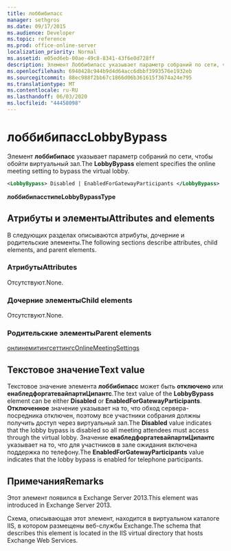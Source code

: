 ```yaml
---
title: лоббибипасс
manager: sethgros
ms.date: 09/17/2015
ms.audience: Developer
ms.topic: reference
ms.prod: office-online-server
localization_priority: Normal
ms.assetid: e05ed6eb-00ae-49c8-8341-43f6e0d728ff
description: Элемент Лоббибипасс указывает параметр собраний по сети, чтобы обойти виртуальный зал.
ms.openlocfilehash: 6940428c944b9d4d64acc6dbbf3993576e1932eb
ms.sourcegitcommit: 88ec988f2bb67c1866d06b361615f3674a24e795
ms.translationtype: MT
ms.contentlocale: ru-RU
ms.lasthandoff: 06/03/2020
ms.locfileid: "44458098"
---
```

# <a name="lobbybypass"></a><span data-ttu-id="cdcf3-103">лоббибипасс</span><span class="sxs-lookup"><span data-stu-id="cdcf3-103">LobbyBypass</span></span>

<span data-ttu-id="cdcf3-104">Элемент **лоббибипасс** указывает параметр собраний по сети, чтобы обойти виртуальный зал.</span><span class="sxs-lookup"><span data-stu-id="cdcf3-104">The **LobbyBypass** element specifies the online meeting setting to bypass the virtual lobby.</span></span> 
  
```XML
<LobbyBypass> Disabled | EnabledForGatewayParticipants </LobbyBypass>
```

 <span data-ttu-id="cdcf3-105">**лоббибипасстипе**</span><span class="sxs-lookup"><span data-stu-id="cdcf3-105">**LobbyBypassType**</span></span>
## <a name="attributes-and-elements"></a><span data-ttu-id="cdcf3-106">Атрибуты и элементы</span><span class="sxs-lookup"><span data-stu-id="cdcf3-106">Attributes and elements</span></span>

<span data-ttu-id="cdcf3-107">В следующих разделах описываются атрибуты, дочерние и родительские элементы.</span><span class="sxs-lookup"><span data-stu-id="cdcf3-107">The following sections describe attributes, child elements, and parent elements.</span></span>
  
### <a name="attributes"></a><span data-ttu-id="cdcf3-108">Атрибуты</span><span class="sxs-lookup"><span data-stu-id="cdcf3-108">Attributes</span></span>

<span data-ttu-id="cdcf3-109">Отсутствуют.</span><span class="sxs-lookup"><span data-stu-id="cdcf3-109">None.</span></span>
  
### <a name="child-elements"></a><span data-ttu-id="cdcf3-110">Дочерние элементы</span><span class="sxs-lookup"><span data-stu-id="cdcf3-110">Child elements</span></span>

<span data-ttu-id="cdcf3-111">Отсутствуют.</span><span class="sxs-lookup"><span data-stu-id="cdcf3-111">None.</span></span>
  
### <a name="parent-elements"></a><span data-ttu-id="cdcf3-112">Родительские элементы</span><span class="sxs-lookup"><span data-stu-id="cdcf3-112">Parent elements</span></span>

[<span data-ttu-id="cdcf3-113">онлинемитингсеттингс</span><span class="sxs-lookup"><span data-stu-id="cdcf3-113">OnlineMeetingSettings</span></span>](onlinemeetingsettings.md)
  
## <a name="text-value"></a><span data-ttu-id="cdcf3-114">Текстовое значение</span><span class="sxs-lookup"><span data-stu-id="cdcf3-114">Text value</span></span>

<span data-ttu-id="cdcf3-115">Текстовое значение элемента **лоббибипасс** может быть **отключено** или **енабледфоргатевайпартиЦипантс**.</span><span class="sxs-lookup"><span data-stu-id="cdcf3-115">The text value of the **LobbyBypass** element can be either **Disabled** or **EnabledForGatewayParticipants**.</span></span> <span data-ttu-id="cdcf3-116">**Отключенное** значение указывает на то, что обход сервера-посредника отключен, поэтому все участники собрания должны получить доступ через виртуальный зал.</span><span class="sxs-lookup"><span data-stu-id="cdcf3-116">The **Disabled** value indicates that the lobby bypass is disabled so all meeting attendees must access through the virtual lobby.</span></span> <span data-ttu-id="cdcf3-117">Значение **енабледфоргатевайпартиЦипантс** указывает на то, что для участников в зале ожидания включена поддержка по телефону.</span><span class="sxs-lookup"><span data-stu-id="cdcf3-117">The **EnabledForGatewayParticipants** value indicates that the lobby bypass is enabled for telephone participants.</span></span> 
  
## <a name="remarks"></a><span data-ttu-id="cdcf3-118">Примечания</span><span class="sxs-lookup"><span data-stu-id="cdcf3-118">Remarks</span></span>

<span data-ttu-id="cdcf3-119">Этот элемент появился в Exchange Server 2013.</span><span class="sxs-lookup"><span data-stu-id="cdcf3-119">This element was introduced in Exchange Server 2013.</span></span>
  
<span data-ttu-id="cdcf3-120">Схема, описывающая этот элемент, находится в виртуальном каталоге IIS, в котором размещены веб-службы Exchange.</span><span class="sxs-lookup"><span data-stu-id="cdcf3-120">The schema that describes this element is located in the IIS virtual directory that hosts Exchange Web Services.</span></span>
  


